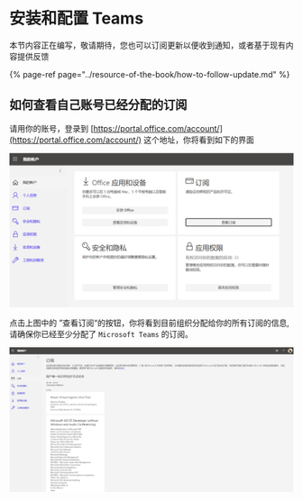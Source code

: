 # 安装和配置 Teams

本节内容正在编写，敬请期待，您也可以订阅更新以便收到通知，或者基于现有内容提供反馈

{% page-ref page="../resource-of-the-book/how-to-follow-update.md" %}



## 如何查看自己账号已经分配的订阅

请用你的账号，登录到 [https://portal.office.com/account/](https://portal.office.com/account/) 这个地址，你将看到如下的界面

![](../.gitbook/assets/image%20%288%29.png)

点击上图中的 ”查看订阅“的按钮，你将看到目前组织分配给你的所有订阅的信息, 请确保你已经至少分配了 `Microsoft Teams` 的订阅。

![](../.gitbook/assets/image%20%286%29.png)

